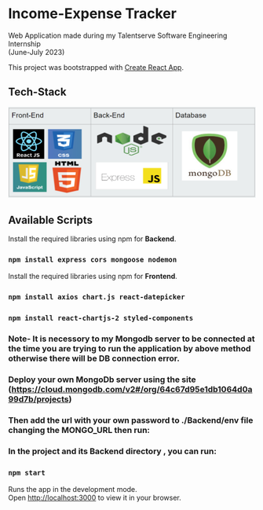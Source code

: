 # Income-Expense Tracker
Web Application made during my Talentserve Software  Engineering Internship\
(June-July 2023)

This project was bootstrapped with [Create React App](https://github.com/facebook/create-react-app).

## Tech-Stack
![alt text](./Capturetech.PNG)


## Available Scripts
Install the required libraries using npm for **Backend**.
### `npm install express cors mongoose nodemon`
Install the required libraries using npm for **Frontend**.
### `npm install axios chart.js react-datepicker` 
### `npm install react-chartjs-2 styled-components`



### Note- It is necessory to my Mongodb server to be connected at the time you are trying to run the application by above method otherwise there will be DB connection error. 

### Deploy your own MongoDb server using the site (https://cloud.mongodb.com/v2#/org/64c67d95e1db1064d0a99d7b/projects) 
### Then add the url with your own password to ./Backend/env file changing the MONGO_URL then run:

### In the project and its Backend directory , you can run:

### `npm start`
Runs the app in the development mode.\
Open [http://localhost:3000](http://localhost:3000) to view it in your browser.




